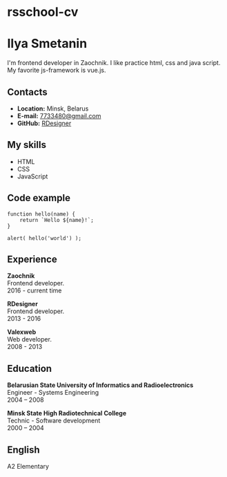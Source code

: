 # rsschool-cv
# Ilya Smetanin
I'm frontend developer in Zaochnik. I like practice html, css and java script. My favorite js-framework is vue.js.

## Contacts
- **Location:** Minsk, Belarus
- **E-mail:** 7733480@gmail.com
- **GitHub:** [RDesigner](https://github.com/RDesigner/)

## My skills
- HTML
- CSS
- JavaScript

## Code example
```
function hello(name) {
    return `Hello ${name}!`;
}

alert( hello('world') );
```

## Experience
**Zaochnik**  
Frontend developer.  
2016 - current time  

**RDesigner**  
Frontend developer.  
2013 - 2016  

**Valexweb**  
Web developer.  
2008 - 2013  

## Education
**Belarusian State University of Informatics and Radioelectronics**  
Engineer - Systems Engineering  
2004 – 2008  

**Minsk State High Radiotechnical College**  
Technic - Software development  
2000 – 2004  

## English
A2 Elementary
